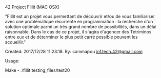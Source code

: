 42 Project Fillit (MAC OSX)

"Fillit est un projet vous permettant de découvrir et/ou de vous familiariser avec une problématique récurrente en programmation : la recherche d'un solution optimale parmi un très grand nombre de possibilités, dans un délai raisonnable. Dans le cas de ce projet, il s'agira d'agencer des Tetriminos entre eux et de déterminer le plus petit carré possible pouvant les accueillir."

Created: 2017/12/28 11:23:18.
By: cammapou <inf.tech.42@gmail.com>

Usage:

Make -
./fillit testing_files/test20
